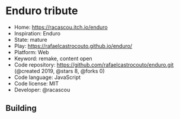 # Enduro tribute

- Home: https://racascou.itch.io/enduro
- Inspiration: Enduro
- State: mature
- Play: https://rafaelcastrocouto.github.io/enduro/
- Platform: Web
- Keyword: remake, content open
- Code repository: https://github.com/rafaelcastrocouto/enduro.git (@created 2019, @stars 8, @forks 0)
- Code language: JavaScript
- Code license: MIT
- Developer: @racascou

## Building

